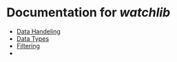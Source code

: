 # Documentation for *watchlib*


- [Data Handeling](https://github.com/marcjulianschwarz/watchlib/wiki/Data-Handeling)
- [Data Types](https://github.com/marcjulianschwarz/watchlib/wiki/Data-Types)
- [Filtering](https://github.com/marcjulianschwarz/watchlib/wiki/Filtering)
- 